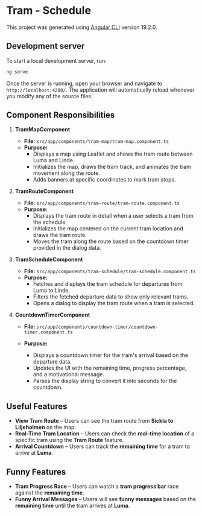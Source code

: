 # Tram - Schedule

This project was generated using [Angular CLI](https://github.com/angular/angular-cli) version 19.2.0.

## Development server

To start a local development server, run:

```bash
ng serve
```

Once the server is running, open your browser and navigate to `http://localhost:4200/`. The application will automatically reload whenever you modify any of the source files.

## Component Responsibilities

1. **TramMapComponent**

   - **File:** `src/app/components/tram-map/tram-map.component.ts`
   - **Purpose:**
     - Displays a map using Leaflet and shows the tram route between Luma and Linde.
     - Initializes the map, draws the tram track, and animates the tram movement along the route.
     - Adds banners at specific coordinates to mark tram stops.

2. **TramRouteComponent**

   - **File:** `src/app/components/tram-route/tram-route.component.ts`
   - **Purpose:**
     - Displays the tram route in detail when a user selects a tram from the schedule.
     - Initializes the map centered on the current tram location and draws the tram route.
     - Moves the tram along the route based on the countdown timer provided in the dialog data.

3. **TramScheduleComponent**

   - **File:** `src/app/components/tram-schedule/tram-schedule.component.ts`
   - **Purpose:**
     - Fetches and displays the tram schedule for departures from Luma to Linde.
     - Filters the fetched departure data to show only relevant trams.
     - Opens a dialog to display the tram route when a tram is selected.

4. **CountdownTimerComponent**

   - **File:** `src/app/components/countdown-timer/countdown-timer.component.ts`
   - **Purpose:**

     - Displays a countdown timer for the tram's arrival based on the departure data.
     - Updates the UI with the remaining time, progress percentage, and a motivational message.
     - Parses the display string to convert it into seconds for the countdown.

## Useful Features

- **View Tram Route** – Users can see the tram route from **Sickla to Liljeholmen** on the map.
- **Real-Time Tram Location** – Users can check the **real-time location** of a specific tram using the **Tram Route** feature.
- **Arrival Countdown** – Users can track the **remaining time** for a tram to arrive at **Luma**.

## Funny Features

- **Tram Progress Race** – Users can watch a **tram progress bar** race against the **remaining time**.
- **Funny Arrival Messages** – Users will see **funny messages** based on the **remaining time** until the tram arrives at **Luma**.
